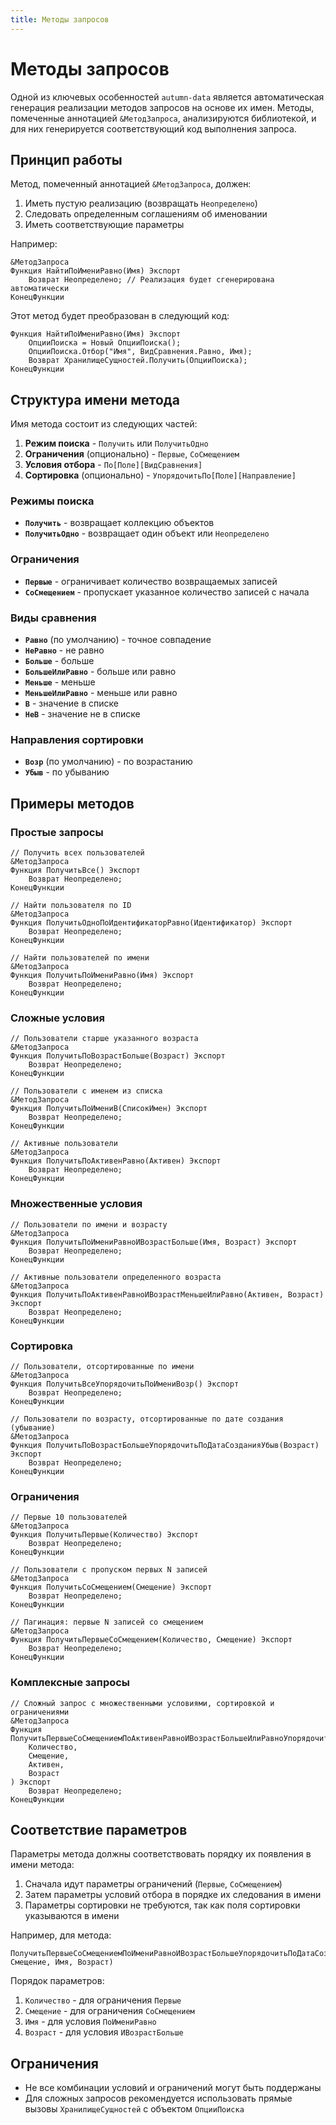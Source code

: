 ```yaml
---
title: Методы запросов
---
```


# Методы запросов

Одной из ключевых особенностей `autumn-data` является автоматическая генерация реализации методов запросов на основе их имен. Методы, помеченные аннотацией `&МетодЗапроса`, анализируются библиотекой, и для них генерируется соответствующий код выполнения запроса.

## Принцип работы

Метод, помеченный аннотацией `&МетодЗапроса`, должен:

1. Иметь пустую реализацию (возвращать `Неопределено`)
2. Следовать определенным соглашениям об именовании
3. Иметь соответствующие параметры

Например:

```bsl
&МетодЗапроса
Функция НайтиПоИмениРавно(Имя) Экспорт
    Возврат Неопределено; // Реализация будет сгенерирована автоматически
КонецФункции
```

Этот метод будет преобразован в следующий код:

```bsl
Функция НайтиПоИмениРавно(Имя) Экспорт
    ОпцииПоиска = Новый ОпцииПоиска();
    ОпцииПоиска.Отбор("Имя", ВидСравнения.Равно, Имя);
    Возврат ХранилищеСущностей.Получить(ОпцииПоиска);
КонецФункции
```

## Структура имени метода

Имя метода состоит из следующих частей:

1. **Режим поиска** - `Получить` или `ПолучитьОдно`
2. **Ограничения** (опционально) - `Первые`, `СоСмещением`
3. **Условия отбора** - `По[Поле][ВидСравнения]`
4. **Сортировка** (опционально) - `УпорядочитьПо[Поле][Направление]`

### Режимы поиска

- **`Получить`** - возвращает коллекцию объектов
- **`ПолучитьОдно`** - возвращает один объект или `Неопределено`

### Ограничения

- **`Первые`** - ограничивает количество возвращаемых записей
- **`СоСмещением`** - пропускает указанное количество записей с начала

### Виды сравнения

- **`Равно`** (по умолчанию) - точное совпадение
- **`НеРавно`** - не равно
- **`Больше`** - больше
- **`БольшеИлиРавно`** - больше или равно
- **`Меньше`** - меньше
- **`МеньшеИлиРавно`** - меньше или равно
- **`В`** - значение в списке
- **`НеВ`** - значение не в списке

### Направления сортировки

- **`Возр`** (по умолчанию) - по возрастанию
- **`Убыв`** - по убыванию

## Примеры методов

### Простые запросы

```bsl
// Получить всех пользователей
&МетодЗапроса
Функция ПолучитьВсе() Экспорт
    Возврат Неопределено;
КонецФункции

// Найти пользователя по ID
&МетодЗапроса
Функция ПолучитьОдноПоИдентификаторРавно(Идентификатор) Экспорт
    Возврат Неопределено;
КонецФункции

// Найти пользователей по имени
&МетодЗапроса
Функция ПолучитьПоИмениРавно(Имя) Экспорт
    Возврат Неопределено;
КонецФункции
```

### Сложные условия

```bsl
// Пользователи старше указанного возраста
&МетодЗапроса
Функция ПолучитьПоВозрастБольше(Возраст) Экспорт
    Возврат Неопределено;
КонецФункции

// Пользователи с именем из списка
&МетодЗапроса
Функция ПолучитьПоИмениВ(СписокИмен) Экспорт
    Возврат Неопределено;
КонецФункции

// Активные пользователи
&МетодЗапроса
Функция ПолучитьПоАктивенРавно(Активен) Экспорт
    Возврат Неопределено;
КонецФункции
```

### Множественные условия

```bsl
// Пользователи по имени и возрасту
&МетодЗапроса
Функция ПолучитьПоИмениРавноИВозрастБольше(Имя, Возраст) Экспорт
    Возврат Неопределено;
КонецФункции

// Активные пользователи определенного возраста
&МетодЗапроса
Функция ПолучитьПоАктивенРавноИВозрастМеньшеИлиРавно(Активен, Возраст) Экспорт
    Возврат Неопределено;
КонецФункции
```

### Сортировка

```bsl
// Пользователи, отсортированные по имени
&МетодЗапроса
Функция ПолучитьВсеУпорядочитьПоИмениВозр() Экспорт
    Возврат Неопределено;
КонецФункции

// Пользователи по возрасту, отсортированные по дате создания (убывание)
&МетодЗапроса
Функция ПолучитьПоВозрастБольшеУпорядочитьПоДатаСозданияУбыв(Возраст) Экспорт
    Возврат Неопределено;
КонецФункции
```

### Ограничения

```bsl
// Первые 10 пользователей
&МетодЗапроса
Функция ПолучитьПервые(Количество) Экспорт
    Возврат Неопределено;
КонецФункции

// Пользователи с пропуском первых N записей
&МетодЗапроса
Функция ПолучитьСоСмещением(Смещение) Экспорт
    Возврат Неопределено;
КонецФункции

// Пагинация: первые N записей со смещением
&МетодЗапроса
Функция ПолучитьПервыеСоСмещением(Количество, Смещение) Экспорт
    Возврат Неопределено;
КонецФункции
```

### Комплексные запросы

```bsl
// Сложный запрос с множественными условиями, сортировкой и ограничениями
&МетодЗапроса
Функция ПолучитьПервыеСоСмещениемПоАктивенРавноИВозрастБольшеИлиРавноУпорядочитьПоДатаСозданияУбыв(
    Количество,
    Смещение, 
    Активен, 
    Возраст
) Экспорт
    Возврат Неопределено;
КонецФункции
```

## Соответствие параметров

Параметры метода должны соответствовать порядку их появления в имени метода:

1. Сначала идут параметры ограничений (`Первые`, `СоСмещением`)
2. Затем параметры условий отбора в порядке их следования в имени
3. Параметры сортировки не требуются, так как поля сортировки указываются в имени

Например, для метода:
```bsl
ПолучитьПервыеСоСмещениемПоИмениРавноИВозрастБольшеУпорядочитьПоДатаСозданияУбыв(Количество, Смещение, Имя, Возраст)
```

Порядок параметров:
1. `Количество` - для ограничения `Первые`
2. `Смещение` - для ограничения `СоСмещением`  
3. `Имя` - для условия `ПоИмениРавно`
4. `Возраст` - для условия `ИВозрастБольше`

## Ограничения

- Не все комбинации условий и ограничений могут быть поддержаны
- Для сложных запросов рекомендуется использовать прямые вызовы `ХранилищеСущностей` с объектом `ОпцииПоиска`